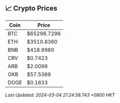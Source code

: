 ## 📈 Crypto Prices

| Coin | Price |
| ---- | ----- |
| BTC | $65298.7296 |
| ETH | $3510.8360 |
| BNB | $418.9980 |
| CRV | $0.7423 |
| ARB | $2.0096 |
| OKB | $57.5369 |
| DOGE | $0.1633 |

_Last Updated: 2024-03-04 21:24:58.743 +0800 HKT_